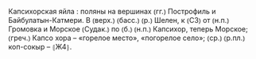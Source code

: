 ---
---

Капсихорская яйла
: поляны на вершинах ⦅гг.⦆ Построфиль и Байбулатын-Катмери. В ⦅верх.⦆ ⦅басс.⦆ ⦅р.⦆ Шелен, к ⦅СЗ⦆ от ⦅н.п.⦆ Громовка и Морское ⦅Судак.⦆ по ⦅б.⦆ ⦅н.п.⦆ Капсихор, теперь Морское; ⦅греч.⦆ Капсо хора – «горелое место», «погорелое село»; ⦅ср.⦆ ⦅р.пл.⦆ коп-сокыр – ⦃Ж4⦄.
